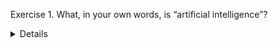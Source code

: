 Exercise 1. What, in your own words, is “artificial intelligence”?
<details> answer here <\details>
Exercise 2. What, in your own words, is “machine learning”?
<details> answer here <\details>
Exercise 3. Describe an autoencoder? (Recall the two “pieces”)
<details> answer here <\details>
Exercise 4. Give a real-world example of some “factors of variations”
<details> answer here <\details>
Exercise 5. How does deep learning solve the central problem in representative learning?
Exercise 6. Describe what a MLP ( ) is
Exercise 7. Describe the difference between computational graphs and probabilistic modeling graphs. For instance, what is the difference in the meaning of “depth”?
Exercise 8. What is a ”linear model” in the context of machine learning? Why would the
perceptron and ADALINE both be classified as linear models?
Exercise 9. Give one reason why the brain is not as large of a factor in deep learning
research today
Exercise 10. What is the central idea of connectionism?
Exercise 11. What is a distributed representation?
Exercise 12. When was the BackProp algorithm first introduced?
Exercise 13. What is LSTM? (Just a brief description of the idea – we won’t see the details
until chapter 10)
Exercise 14. What is MNIST? Why did Hinton call MNIST ”the drosophila of machine
learning”?
Exercise 15. As a rough rule of thumb, how many labeled examples per category are
required for a supervised deep learning network to achieve acceptable performance? What
about for the network to achieve roughly human-level performance?
